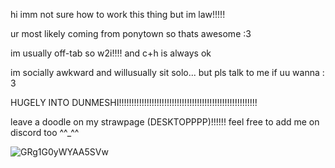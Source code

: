hi imm not sure how to work this thing but im law!!!!!

ur most likely coming from ponytown so thats awesome :3

im usually off-tab so w2i!!!! and c+h is always ok 

im socially awkward and willusually sit solo... but pls talk to me if uu wanna : 3

HUGELY INTO DUNMESHI!!!!!!!!!!!!!!!!!!!!!!!!!!!!!!!!!!!!!!!!!!!!!!!!!!!!!!! 

leave a doodle on my strawpage (DESKTOPPPP)!!!!!! feel free to add me on discord too ^^_^^


![GRg1G0yWYAA5SVw](https://github.com/la-4w/la-4w/assets/174661320/76961833-24ec-491a-abc5-febc5edb2aac)


<!---
f4lin/f4lin is a ✨ special ✨ repository because its `README.md` (this file) appears on your GitHub profile.
You can click the Preview link to take a look at your changes.
--->
